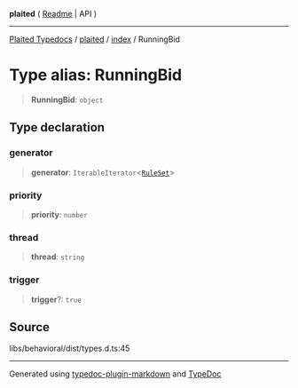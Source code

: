 **plaited** ( [Readme](../../README.md) \| API )

***

[Plaited Typedocs](../../../modules.md) / [plaited](../../modules.md) / [index](../README.md) / RunningBid

# Type alias: RunningBid

> **RunningBid**: `object`

## Type declaration

### generator

> **generator**: `IterableIterator`\<[`RuleSet`](RuleSet.md)\>

### priority

> **priority**: `number`

### thread

> **thread**: `string`

### trigger

> **trigger**?: `true`

## Source

libs/behavioral/dist/types.d.ts:45

***

Generated using [typedoc-plugin-markdown](https://www.npmjs.com/package/typedoc-plugin-markdown) and [TypeDoc](https://typedoc.org/)
